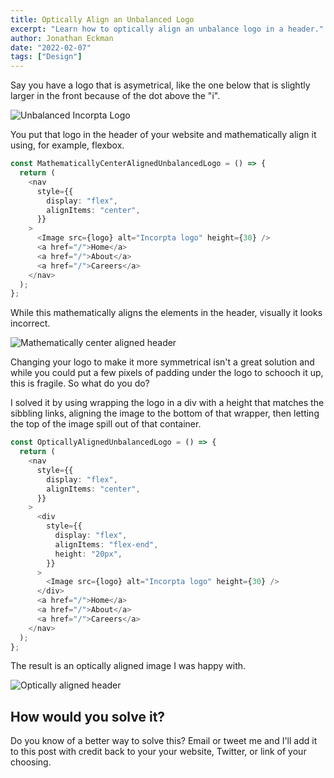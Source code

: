 ```yaml
---
title: Optically Align an Unbalanced Logo
excerpt: "Learn how to optically align an unbalance logo in a header."
author: Jonathan Eckman
date: "2022-02-07"
tags: ["Design"]
---
```


Say you have a logo that is asymetrical, like the one below that is slightly larger in the front because of the dot above the "i".

![Unbalanced Incorpta Logo](/demos/optically-aligned-unbalanced-logo/unbalanced-logo.png)

You put that logo in the header of your website and mathematically align it using, for example, flexbox.

```typescript
const MathematicallyCenterAlignedUnbalancedLogo = () => {
  return (
    <nav
      style={{
        display: "flex",
        alignItems: "center",
      }}
    >
      <Image src={logo} alt="Incorpta logo" height={30} />
      <a href="/">Home</a>
      <a href="/">About</a>
      <a href="/">Careers</a>
    </nav>
  );
};
```

While this mathematically aligns the elements in the header, visually it looks incorrect.

![Mathematically center aligned header](/demos/optically-aligned-unbalanced-logo/mathematically-center-aligned.png)

Changing your logo to make it more symmetrical isn't a great solution and while you could put a few pixels of padding under the logo to schooch it up, this is fragile. So what do you do?

I solved it by using wrapping the logo in a div with a height that matches the sibbling links, aligning the image to the bottom of that wrapper, then letting the top of the image spill out of that container.

```typescript
const OpticallyAlignedUnbalancedLogo = () => {
  return (
    <nav
      style={{
        display: "flex",
        alignItems: "center",
      }}
    >
      <div
        style={{
          display: "flex",
          alignItems: "flex-end",
          height: "20px",
        }}
      >
        <Image src={logo} alt="Incorpta logo" height={30} />
      </div>
      <a href="/">Home</a>
      <a href="/">About</a>
      <a href="/">Careers</a>
    </nav>
  );
};
```

The result is an optically aligned image I was happy with.

![Optically aligned header](/demos/optically-aligned-unbalanced-logo/optically-aligned.png)

## How would you solve it?

Do you know of a better way to solve this? Email or tweet me and I'll add it to this post with credit back to your your website, Twitter, or link of your choosing.
